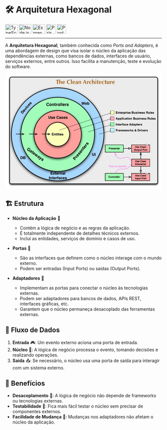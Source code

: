 # 🛠️ Arquitetura Hexagonal

<img title="TypeScript" align="center" height="30" width="40" src="https://cdn.jsdelivr.net/gh/devicons/devicon/icons/typescript/typescript-original.svg" />
<img title="Node.js" align="center" height="30" width="40" src="https://cdn.jsdelivr.net/gh/devicons/devicon/icons/nodejs/nodejs-original.svg" />
<img title="Express.js" align="center" height="30" width="40" src="https://icongr.am/devicon/express-original.svg?si40&color=ffffff" />
<img title="Prisma ORM" align="center" height="30" width="30" src="https://creazilla-store.fra1.digitaloceanspaces.com/icons/3256965/file-type-prisma-icon-md.png" />  
<img title="PostgreSQL" align="center" height="30" width="30" src="https://cdn.jsdelivr.net/gh/devicons/devicon@latest/icons/postgresql/postgresql-original.svg" />  

---

A __Arquitetura Hexagonal__, também conhecida como *Ports and Adapters*, é uma abordagem de design que visa isolar o núcleo da aplicação das dependências externas, como bancos de dados, interfaces de usuário, serviços externos, entre outros. Isso facilita a manutenção, teste e evolução do software. 
 
![alt text](.github/assets/image-1.png)

## 🏗️ Estrutura

- **Núcleo da Aplicação** 🧩
  - Contém a lógica de negócio e as regras da aplicação.
  - É totalmente independente de detalhes técnicos externos.
  - Inclui as entidades, serviços de domínio e casos de uso.

- **Portas** 🚪
  - São as interfaces que definem como o núcleo interage com o mundo externo.
  - Podem ser entradas (Input Ports) ou saídas (Output Ports).

- **Adaptadores** 🔌
  - Implementam as portas para conectar o núcleo às tecnologias externas.
  - Podem ser adaptadores para bancos de dados, APIs REST, interfaces gráficas, etc.
  - Garantem que o núcleo permaneça desacoplado das ferramentas externas.

## 🔄 Fluxo de Dados

1. **Entrada** 🎮: Um evento externo aciona uma porta de entrada.
2. **Núcleo** 🧠: A lógica de negócio processa o evento, tomando decisões e realizando operações.
3. **Saída** 📤: Se necessário, o núcleo usa uma porta de saída para interagir com um sistema externo.

## 🎯 Benefícios

- **Desacoplamento** 🔗: A lógica de negócio não depende de frameworks ou tecnologias externas.
- **Testabilidade** 🧪: Fica mais fácil testar o núcleo sem precisar de componentes externos.
- **Facilidade de Mudança** 🔄: Mudanças nos adaptadores não afetam o núcleo da aplicação.